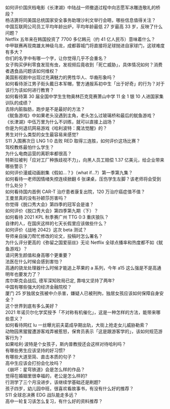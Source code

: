 如何评价国庆档电影《长津湖》中陆战一师撤退过程中向志愿军冰雕连敬礼的桥段？  
杨洁篪将同美国总统国家安全事务助理沙利文举行会晤，哪些信息值得关注？  
中国互联网公司员工平均年龄出炉，平均年龄最低 27 岁最高 33 岁，反映了什么问题？  
Netflix 五年来在韩国投资了 7700 多亿韩元（约 41 亿人民币）意味着什么？  
中甲联赛再现南雄太神级乌龙，成都蓉城门将直接将足球抛进自家球门，这球难度有多大？  
你们的名字中有哪一个字，让你觉得几乎不会重名？  
女子购买伊利零食发现有虫，发视频后竟收到「死亡威胁」，具体情况如何？消费者遇食品问题该如何维权？  
美国影视剧中出现过充满魅力的男性华人、华裔形象吗？  
如何看待浙江男子街头戴日本军帽，警方通报系初中生「出于好奇」的行为？对于该行为该如何进行教育？  
如何看待第 30 届全国中学生生物奥林匹克竞赛萧山中学 11 金 1 银 10 人进国家集训队的成绩？  
去除内脏脂肪，跑步是不是最好的方法？  
《鱿鱼游戏》中如果老头没遇到主角，老头怎么过玻璃桥和最后的鱿鱼游戏？  
《长津湖》中伍万里为什么不训练，就可以直接上战场？  
你是为何退坑网易游戏《哈利波特：魔法觉醒》的？  
男生对什么类型的女生最容易来感觉?  
S11 入围赛次日 LNG 1:0 击败 RED 取得三连胜，如何评价这场比赛？  
驾校教练最怕什么学生？  
为什么电商运营的离职率都很高？  
特斯拉被判「应对工厂种族歧视不力」，向黑人员工赔偿 1.37 亿美元，给企业带来哪些警示？  
如何评价漫威动画剧集《假如…？》（what if...?）第一季第九集？  
如何看待一老师因情绪失控连续掀翻 6 张课桌，压伤学生左脚？该老师将会受到什么处分？  
如何看待国内首例 CAR-T 治疗患者康复出院，120 万治疗癌症值不值？  
王曼昱真的没有孙颖莎厉害吗？  
你觉得《脱口秀大会》第四季的冠军会是谁？  
如何评价《脱口秀大会》第四季第九期（下）？  
如何看待 2021 KPL 秋季赛广州 TTG 0:3 重庆狼队？  
自律的人，在国庆这样的七天长假里应该做些什么？  
如何评价《战地 2042》这次 beta 测试？  
导师亲自操刀帮忙修改的论文，投稿时怎么署名？  
为什么评分更高的《弥留之国爱丽丝》无论 Netflix 全球点播率和热度都不如《鱿鱼游戏》？  
请问男生颜值和身高哪个更重要？  
法医在什么时候会感到害怕？  
高通的骁龙处理器什么时候才能追上苹果的 a 系列，今年 a15 这么强是不是高通明年也要发力了？  
库尔斯克会战后, 德军深知败局已定, 靠啥又坚持了两年?  
中国有哪些强大的经济金融院校？  
厦门 25 岁独居女孩被中介杀害，嫌疑人已被刑拘，独居女孩应该如何保障自身安全？  
这个世界到底有多么美好？  
2021 年诺贝尔化学奖授予「不对称有机催化」，这是一种怎样的方法，能带来哪些意义？  
如何看待网红 lu 一丝曝光前夫葛成孕期出轨，大街上抢走女儿威胁勒索？  
动物园黑猩猩遭游客戏弄被惹怒，保育员表示「这是跟游客学的」，该如何规范游客行为？  
如果哈利·波特是个女孩子，斯内普教授还会这样对待哈利吗？  
有哪些男生应该坚持的好习惯?  
有哪些大道至简、直击本质的句子？  
高中生应该会打扮会化妆吗？  
《崩坏：星穹铁道》会是怎么样的作品？  
觉得在婚姻里很幸福的，老公是怎么样的?  
行测学了三个月没进步，该继续学基础还是刷题?  
孩子四岁，幼儿园中班，很喜欢看故事书，有没有什么好的推荐？  
S11 全球总决赛 EDG 战队能走多远？  
高中一轮复习该怎么复习，有什么好的资料推荐？  
